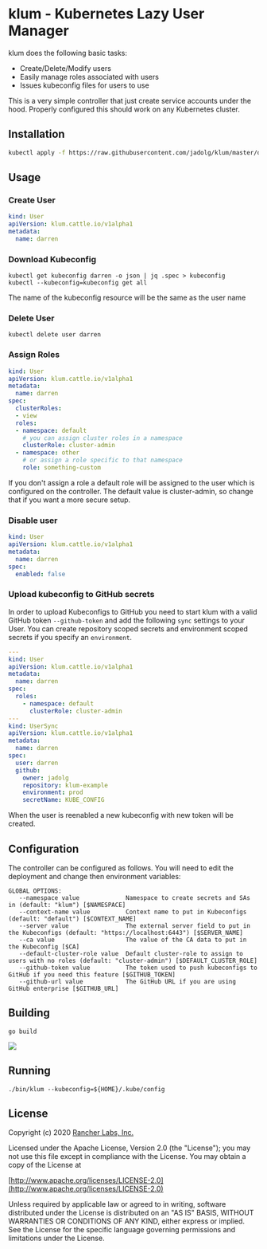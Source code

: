 klum - Kubernetes Lazy User Manager
========

klum does the following basic tasks:

* Create/Delete/Modify users
* Easily manage roles associated with users
* Issues kubeconfig files for users to use

This is a very simple controller that just create service accounts under the hood. Properly
configured this should work on any Kubernetes cluster.

## Installation

```sh
kubectl apply -f https://raw.githubusercontent.com/jadolg/klum/master/deploy.yaml
```

## Usage
 
### Create User

```yaml
kind: User
apiVersion: klum.cattle.io/v1alpha1
metadata:
  name: darren
```

### Download Kubeconfig
```shell script
kubectl get kubeconfig darren -o json | jq .spec > kubeconfig
kubectl --kubeconfig=kubeconfig get all
```
The name of the kubeconfig resource will be the same as the user name

### Delete User
```shell script
kubectl delete user darren
```

### Assign Roles
```yaml
kind: User
apiVersion: klum.cattle.io/v1alpha1
metadata:
  name: darren
spec:
  clusterRoles:
  - view
  roles:
  - namespace: default
    # you can assign cluster roles in a namespace
    clusterRole: cluster-admin
  - namespace: other
    # or assign a role specific to that namespace
    role: something-custom
```

If you don't assign a role a default role will be assigned to the user which is
configured on the controller.  The default value is cluster-admin, so change
that if you want a more secure setup.

### Disable user
```yaml
kind: User
apiVersion: klum.cattle.io/v1alpha1
metadata:
  name: darren
spec:
  enabled: false
```

### Upload kubeconfig to GitHub secrets

In order to upload Kubeconfigs to GitHub you need to start klum with a valid GitHub token `--github-token` and add the following `sync` settings to your User.
You can create repository scoped secrets and environment scoped secrets if you specify an `environment`.

```yaml
---
kind: User
apiVersion: klum.cattle.io/v1alpha1
metadata:
  name: darren
spec:
  roles:
    - namespace: default
      clusterRole: cluster-admin  
---
kind: UserSync
apiVersion: klum.cattle.io/v1alpha1
metadata:
  name: darren
spec:
  user: darren
  github:
    owner: jadolg
    repository: klum-example
    environment: prod
    secretName: KUBE_CONFIG
```

When the user is reenabled a new kubeconfig with new token will be created.

## Configuration
The controller can be configured as follows.  You will need to edit the deployment and change
then environment variables:

```shell script
GLOBAL OPTIONS:
   --namespace value             Namespace to create secrets and SAs in (default: "klum") [$NAMESPACE]
   --context-name value          Context name to put in Kubeconfigs (default: "default") [$CONTEXT_NAME]
   --server value                The external server field to put in the Kubeconfigs (default: "https://localhost:6443") [$SERVER_NAME]
   --ca value                    The value of the CA data to put in the Kubeconfig [$CA]
   --default-cluster-role value  Default cluster-role to assign to users with no roles (default: "cluster-admin") [$DEFAULT_CLUSTER_ROLE]
   --github-token value          The token used to push kubeconfigs to GitHub if you need this feature [$GITHUB_TOKEN]
   --github-url value            The GitHub URL if you are using GitHub enterprise [$GITHUB_URL]
```

## Building

`go build`

![](https://media.giphy.com/media/3o7TKGMZHi73yzCumQ/giphy.gif)

## Running

`./bin/klum --kubeconfig=${HOME}/.kube/config`

## License
Copyright (c) 2020 [Rancher Labs, Inc.](http://rancher.com)

Licensed under the Apache License, Version 2.0 (the "License");
you may not use this file except in compliance with the License.
You may obtain a copy of the License at

[http://www.apache.org/licenses/LICENSE-2.0](http://www.apache.org/licenses/LICENSE-2.0)

Unless required by applicable law or agreed to in writing, software
distributed under the License is distributed on an "AS IS" BASIS,
WITHOUT WARRANTIES OR CONDITIONS OF ANY KIND, either express or implied.
See the License for the specific language governing permissions and
limitations under the License.
